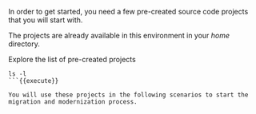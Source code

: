 In order to get started, you need a few pre-created source code projects that you will start with.

The projects are already available in this environment in your _home_ directory.

Explore the list of pre-created projects

```
ls -l
```{{execute}}

You will use these projects in the following scenarios to start the migration and modernization process.

